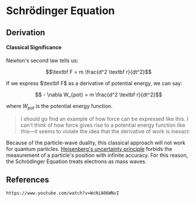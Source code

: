 # Schrödinger Equation

## Derivation

#### Classical Significance

Newton's second law tells us:

$$\textbf F = m  \frac{d^2 \textbf r}{dt^2}$$

If we express $\textbf F$ as a derivative of potential energy, we can say:

$$ - \nabla W_{pot} = m \frac{d^2 \textbf r}{dt^2}$$

where $W_{pot}$ is the potential energy function.

> I should go find an example of how force can be expressed like this. I can't think of how force gives rise to a potential energy function like this—it seems to violate the idea that the derivative of work is inexact.

Because of the particle-wave duality, this classical approach will not work for quantum particles. [Heisenberg's uncertainty principle](../independent%20study/quantum/Quantum%20Notes.md#Position%20and%20Momentum%20Operators) forbids the measurement of a particle's position with infinite accuracy. For this reason, the Schrödinger Equation treats electrons as mass waves.

## References

```vid
https://www.youtube.com/watch?v=WcNiA06WNvI
```